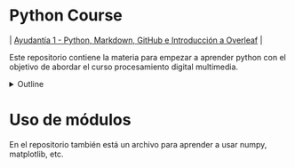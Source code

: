 # Python Course
| [Ayudantía 1 - Python, Markdown, GitHub e Introducción a Overleaf](https://youtu.be/HjfdRc_AeRE?si=K3HKd-pUXT9hCHDN) |

Este repositorio contiene la materia para empezar a aprender python con el objetivo de abordar el curso procesamiento digital multimedia.

<details>
<summary>Outline</summary>

1. Introducción a Python
* ¿Por qué aprender Python? (Aplicaciones populares, comunidad, simplicidad)
* Convención para escribir código
* Formato markdown
* Crear GitHub
  
2. Fundamentos de Python
* Tipos de datos básicos (int, float, str, bool)
* Operadores (aritméticos, de comparación, lógicos)
  
3. Estructuras de Datos
* Listas
* Tuplas
* Diccionarios
* Conjuntos (Sets)
  
4. Control de Flujo
* Sentencias condicionales (if, elif, else)
* Bucles (for, while)
* Comprensiones de listas
  
5. Funciones
* Definición y llamada de funciones
* Tipado Estático
* args y kwargs
* Alcance
* Funciones lambda
  
6. Módulos y Paquetes
* Importación de módulos
* Paquetes Nativos
* Paquetes Externos

7. Introducción a la Programación Orientada a Objetos (POO)
* Clases y Objetos
* Creando una Clase
* Constructor
* Atributos de Clase
* Métodos de Clase 
* Atributos y Métodos Privados
* Métodos Mágicos
* Decorador Property 
* Herencia 

8. Manejo de Excepciones
* Definición
* Estructura
* Tipos de Excepciones
* else y finally
* Invocando Excepciones

 
</details>


# Uso de módulos

En el repositorio también está un archivo para aprender a usar numpy, matplotlib, etc.
